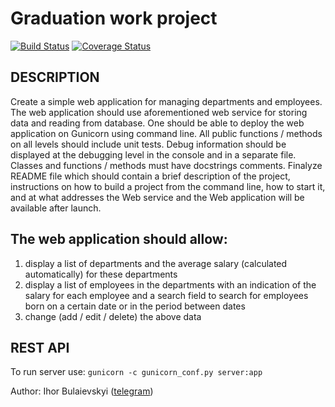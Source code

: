 # Graduation work project

[![Build Status](https://travis-ci.org/traumgedanken/grow_project.svg?branch=master)](https://travis-ci.org/traumgedanken/grow_project)
[![Coverage Status](https://coveralls.io/repos/github/traumgedanken/grow_project/badge.svg?branch=master)](https://coveralls.io/github/traumgedanken/grow_project?branch=master)
## DESCRIPTION
Create a simple web application for managing departments and employees. The web application should use aforementioned web service for storing data and reading from database. One should be able to deploy the web application on Gunicorn using command line. All public functions / methods on all levels should include unit tests. Debug information should be displayed at the debugging level in the console and in a separate file. Classes and functions / methods must have docstrings comments. Finalyze README file which should contain a brief description of the project, instructions on how to build a project from the command line, how to start it, and at what addresses the Web service and the Web application will be available after launch.

## The web application should allow:

1. display a list of departments and the average salary (calculated automatically) for these departments
2. display a list of employees in the departments with an indication of the salary for each employee and a search field to search for employees born on a certain date or in the period between dates
3. change (add / edit / delete) the above data

## REST API
To run server use:
`gunicorn -c gunicorn_conf.py server:app`

Author: Ihor Bulaievskyi ([telegram](https://t.me/traumgedanken))

